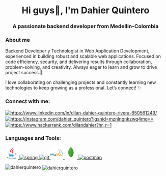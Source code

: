 <h1 align="center">Hi guys👋, I'm Dahier Quintero</h1>
<h3 align="center">A passionate backend developer from Medellin-Colombia</h3>
<h3>About me</h3>
Backend Developer y Technologist in Web Application Development, experienced in building robust and scalable web applications. Focused on code efficiency, security, and delivering results through collaboration, problem-solving, and creativity. Always eager to learn and grow to drive project success.🚀  


I love collaborating on challenging projects and constantly learning new technologies to keep growing as a professional. Let’s connect! ✨

<h3 align="left">Connect with me:</h3>
<p align="left">
<a href="https://www.linkedin.com/in/dilan-dahier-quintero-rivera-650561249/" target="blank"><img align="center" src="https://raw.githubusercontent.com/rahuldkjain/github-profile-readme-generator/master/src/images/icons/Social/linked-in-alt.svg" alt="https://www.linkedin.com/in/dilan-dahier-quintero-rivera-650561249/" height="30" width="40" /></a>
<a href="https://instagram.com/dahier_quintero?igshid=mznlngnkzwq4mg==" target="blank"><img align="center" src="https://raw.githubusercontent.com/rahuldkjain/github-profile-readme-generator/master/src/images/icons/Social/instagram.svg" alt="https://instagram.com/dahier_quintero?igshid=mznlngnkzwq4mg==" height="30" width="40" /></a>
<a href="https://www.hackerrank.com/dilandahier?hr_r=1" target="blank"><img align="center" src="https://raw.githubusercontent.com/rahuldkjain/github-profile-readme-generator/master/src/images/icons/Social/hackerrank.svg" alt="https://www.hackerrank.com/dilandahier?hr_r=1" height="30" width="40" /></a>
</p>

<h3 align="left">Languages and Tools:</h3>
<p align="left"> <a href="https://www.java.com" target="_blank" rel="noreferrer"> <img src="https://raw.githubusercontent.com/devicons/devicon/master/icons/java/java-original.svg" alt="java" width="40" height="40"/> </a> <a href="https://spring.io/" target="_blank" rel="noreferrer"> <img src="https://www.vectorlogo.zone/logos/springio/springio-icon.svg" alt="spring" width="40" height="40"/> </a> <a href="https://git-scm.com/" target="_blank" rel="noreferrer"> <img src="https://www.vectorlogo.zone/logos/git-scm/git-scm-icon.svg" alt="git" width="40" height="40"/> </a>  <a href="https://www.mysql.com/" target="_blank" rel="noreferrer"> <img src="https://raw.githubusercontent.com/devicons/devicon/master/icons/mysql/mysql-original-wordmark.svg" alt="mysql" width="40" height="40"/> </a> <a href="https://www.mongodb.com/es" target="_blank" rel="noreferrer"> <img src="https://raw.githubusercontent.com/devicons/devicon/master/icons/mongodb/mongodb-original.svg" alt="mongodb" width="40" height="40"/> </a> <a href="https://postman.com" target="_blank" rel="noreferrer"> <img src="https://www.vectorlogo.zone/logos/getpostman/getpostman-icon.svg" alt="postman" width="40" height="40"/> </a> </p>

<p><img align="left" src="https://github-readme-stats.vercel.app/api/top-langs?username=dahierquintero&show_icons=true&locale=en&layout=compact" alt="dahierquintero" /></p>

<p>&nbsp;<img align="center" src="https://github-readme-stats.vercel.app/api?username=dahierquintero&show_icons=true&locale=en" alt="dahierquintero" /></p>
